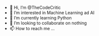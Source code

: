 - 👋 Hi, I’m @TheCodeCritic
- 👀 I’m interested in Machine Learning ad AI
- 🌱 I’m currently learning Python
- 💞️ I’m looking to collaborate on nothing
- 📫 How to reach me ...

<!---
TheCodeCritic/TheCodeCritic is a ✨ special ✨ repository because its `README.md` (this file) appears on your GitHub profile.
You can click the Preview link to take a look at your changes.
--->
